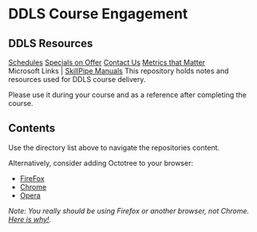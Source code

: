 # DDLS Course Engagement

## DDLS Resources

[Schedules](https://www.ddls.com.au/schedules/)
[Specials on Offer](https://www.ddls.com.au/offers/)
[Contact Us](https://www.ddls.com.au/contact-us/) 
[Metrics that Matter](https://www.metricsthatmatter.com/dim319)
<BR>
Microsoft Links |
[SkillPipe Manuals](https://www.skillpipe.com/)
This repository holds notes and resources used for DDLS course delivery.

Please use it during your course and as a reference after completing the course.

## Contents

Use the directory list above to navigate the repositories content.

Alternatively, consider adding Octotree to your browser:

* [FireFox](https://addons.mozilla.org/en-US/firefox/addon/octotree/)
* [Chrome](https://chrome.google.com/webstore/detail/octotree/bkhaagjahfmjljalopjnoealnfndnagc)
* [Opera](https://addons.opera.com/en/extensions/details/octotree/)

_Note: You really should be using Firefox or another browser, not Chrome. [Here is why!](Internet/Firefox.md)._
